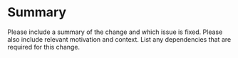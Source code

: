# Summary

Please include a summary of the change and which issue is fixed. Please also include relevant motivation and context. List any dependencies that are required for this change.
